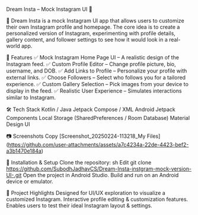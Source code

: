Dream Insta – Mock Instagram UI 📸


🌟 Dream Insta is a mock Instagram UI app that allows users to customize their own Instagram profile and homepage.
The core idea is to create a personalized version of Instagram, experimenting with profile details, gallery content, 
and follower settings to see how it would look in a real-world app.



📌 Features
✅ Mock Instagram Home Page UI – A realistic design of the Instagram feed.
✅ Custom Profile Editor – Change profile picture, bio, username, and DOB.
✅ Add Links to Profile – Personalize your profile with external links.
✅ Choose Followers – Select who follows you for a tailored experience.
✅ Custom Gallery Selection – Pick images from your device to display in the feed.
✅ Realistic User Experience – Simulates interactions similar to Instagram.


🛠 Tech Stack
Kotlin / Java
Jetpack Compose / XML
Android Jetpack Components
Local Storage (SharedPreferences / Room Database)
Material Design UI


📷 Screenshots
Copy 
[Screenshot_20250224-113218_My Files]
(https://github.com/user-attachments/assets/a7c4234a-22de-4423-bef2-a3b1470e184a)



🚀 Installation & Setup
Clone the repository:
sh
Edit
git clone  https://github.com/SubodhJadhavCS/Dream-Insta-instgram-mock-version-UI-.git
Open the project in Android Studio.
Build and run on an Android device or emulator.



🎯 Project Highlights
Designed for UI/UX exploration to visualize a customized Instagram.
Interactive profile editing & customization features.
Enables users to test their ideal Instagram layout & settings.
